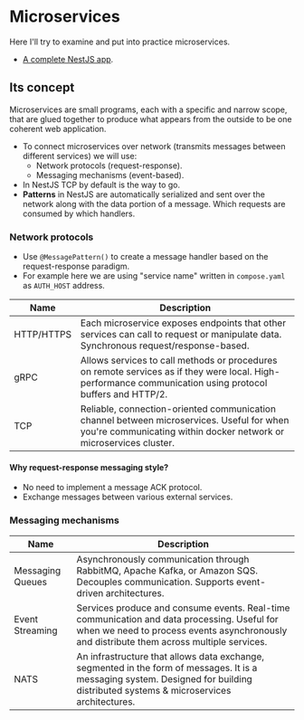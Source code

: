 # Microservices

Here I'll try to examine and put into practice microservices.

- [A complete NestJS app](./complex-reservation/README.md).

## Its concept

Microservices are small programs, each with a specific and narrow scope, that are glued together to produce what appears from the outside to be one coherent web application.

- To connect microservices over network (transmits messages between different services) we will use:
  - Network protocols (request-response).
  - Messaging mechanisms (event-based).
- In NestJS TCP by default is the way to go.
- **Patterns** in NestJS are automatically serialized and sent over the network along with the data portion of a message. Which requests are consumed by which handlers.

### Network protocols

- Use `@MessagePattern()` to create a message handler based on the request-response paradigm.
- For example here we are using "service name" written in `compose.yaml` as `AUTH_HOST` address.

| Name       | Description                                                                                                                                                     |
| ---------- | --------------------------------------------------------------------------------------------------------------------------------------------------------------- |
| HTTP/HTTPS | Each microservice exposes endpoints that other services can call to request or manipulate data. Synchronous request/response-based.                             |
| gRPC       | Allows services to call methods or procedures on remote services as if they were local. High-performance communication using protocol buffers and HTTP/2.       |
| TCP        | Reliable, connection-oriented communication channel between microservices. Useful for when you're communicating within docker network or microservices cluster. |

#### Why request-response messaging style?

- No need to implement a message ACK protocol.
- Exchange messages between various external services.

### Messaging mechanisms

| Name             | Description                                                                                                                                                                              |
| ---------------- | ---------------------------------------------------------------------------------------------------------------------------------------------------------------------------------------- |
| Messaging Queues | Asynchronously communication through RabbitMQ, Apache Kafka, or Amazon SQS. Decouples communication. Supports event-driven architectures.                                                |
| Event Streaming  | Services produce and consume events. Real-time communication and data processing. Useful for when we need to process events asynchronously and distribute them across multiple services. |
| NATS             | An infrastructure that allows data exchange, segmented in the form of messages. It is a messaging system. Designed for building distributed systems & microservices architectures.       |
